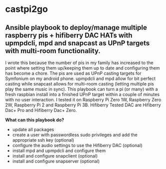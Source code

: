 # castpi2go

## Ansible playbook to deploy/manage multiple raspberry pis + hifiberry DAC HATs with upmpdcli, mpd and snapcast as UPnP targets with multi-room functionality.

I wrote this because the number of pis in my family has increased to the point where setting them up/keeping them up to date and configuring them has become a chore.
The pis are used as UPnP casting targets for Symfonium on my android phone. upmpdcli and mpd allow for bit perfect casting while snapcast allows for multi-room casting (letting multiple pis play the same music in sync).
This playbook can turn a pi (or many) with a fresh raspbian install into a finished UPnP target within a couple of minutes with no user interaction.
I tested it on Raspberry Pi Zero 1W, Raspberry Zero 2W, Raspberry Pi 2 and Raspberry Pi 3B. Hifiberry Tested DAC are Hifiberry Dac+ Pro and Hifiberry Dac+ Zero.

**What can this playbook do?**
  * update all packages
  * create a user with passwordless sudo privileges and add the appropriate ssh key (optional)
  * configure the audio settings to use the Hifiberry DAC (optional)
  * install mpd and upmpdcli and configure them
  * install and configure snapclient (optional)
  * install and configure snapserver (optional)

